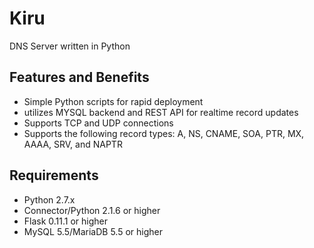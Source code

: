 # Kiru 
DNS Server written in Python

## Features and Benefits

- Simple Python scripts for rapid deployment
- utilizes MYSQL backend and REST API for realtime record updates
- Supports TCP and UDP connections
- Supports the following record types: A, NS, CNAME, SOA, PTR, MX, AAAA, SRV, and NAPTR

## Requirements
- Python 2.7.x
- Connector/Python 2.1.6 or higher
- Flask 0.11.1 or higher
- MySQL 5.5/MariaDB 5.5 or higher
